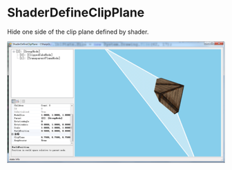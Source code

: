 ﻿# ShaderDefineClipPlane

Hide one side of the clip plane defined by shader.

![ShaderDefineClipPlane](ShaderDefineClipPlane.png)

